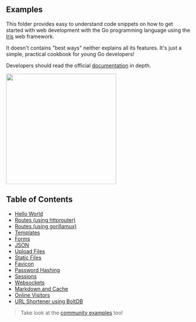 ## Examples

This folder provides easy to understand code snippets on how to get started with web development with the Go programming language using the  [Iris](https://github.com/kataras/iris) web framework.


It doesn't contains "best ways" neither explains all its features. It's just a simple, practical cookbook for young Go developers!

Developers should read the official [documentation](https://godoc.org/gopkg.in/kataras/iris.v6) in depth.


<a href ="https://github.com/kataras/iris"> <img src="http://iris-go.com/assets/book/cover_4.jpg" width="300" /> </a>


## Table of Contents

* [Hello World](examples/hello-world/main.go)
* [Routes (using httprouter)](examples/routes-using-httprouter/main.go)
* [Routes (using gorillamux)](examples/routes-using-gorillamux/main.go)
* [Templates](examples/templates/main.go)
* [Forms](examples/forms/main.go)
* [JSON](examples/json/main.go)
* [Upload Files](examples/upload-files/main.go)
* [Static Files](examples/static-files/main.go)
* [Favicon](examples/favicon/main.go)
* [Password Hashing](examples/password-hashing/main.go)
* [Sessions](examples/sessions/main.go)
* [Websockets](examples/websockets/main.go)
* [Markdown and Cache](examples/cache-markdown/main.go)
* [Online Visitors](examples/online-visitors/main.go)
* [URL Shortener using BoltDB](examples/url-shortener/main.go)


> Take look at the [community examples](https://github.com/iris-contrib/examples) too!